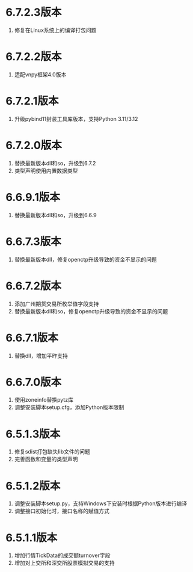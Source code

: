 # 6.7.2.3版本

1. 修复在Linux系统上的编译打包问题

# 6.7.2.2版本

1. 适配vnpy框架4.0版本

# 6.7.2.1版本

1. 升级pybind11封装工具库版本，支持Python 3.11/3.12

# 6.7.2.0版本

1. 替换最新版本dll和so，升级到6.7.2
2. 类型声明使用内置数据类型

# 6.6.9.1版本

1. 替换最新版本dll和so，升级到6.6.9

# 6.6.7.3版本

1. 替换最新版本dll，修复openctp升级导致的资金不显示的问题

# 6.6.7.2版本

1. 添加广州期货交易所枚举值字段支持
2. 替换最新版本dll和so，修复openctp升级导致的资金不显示的问题

# 6.6.7.1版本

1. 替换dll，增加平昨支持

# 6.6.7.0版本

1. 使用zoneinfo替换pytz库
2. 调整安装脚本setup.cfg，添加Python版本限制

# 6.5.1.3版本

1. 修复sdist打包缺失lib文件的问题
2. 完善函数和变量的类型声明

# 6.5.1.2版本

1. 调整安装脚本setup.py，支持Windows下安装时根据Python版本进行编译
2. 调整接口初始化时，接口名称的赋值方式

# 6.5.1.1版本

1. 增加行情TickData的成交额turnover字段
2. 增加对上交所和深交所股票模拟交易的支持

